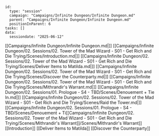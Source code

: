 
```RpgManager4
id: 
  type: "session"
  campaign: "Campaigns/Infinite Dungeon/Infinite Dungeon.md"
  parent: "Campaigns/Infinite Dungeon/Infinite Dungeon.md"
  positionInParent: 6
tasks: []
data: 
  sessiondate: "2025-06-12"
```

[[Campaigns/Infinite Dungeon/Infinite Dungeon.md|]]
[[Campaigns/Infinite Dungeon/02. Sessions/02. Tower of the Mad Wizard - S01 - Get Rich and Die Trying/Scenes/Introduction.md|]]
[[Campaigns/Infinite Dungeon/02. Sessions/02. Tower of the Mad Wizard - S01 - Get Rich and Die Trying/Scenes/Deliver Items to Matilda.md|]]
[[Campaigns/Infinite Dungeon/02. Sessions/02. Tower of the Mad Wizard - S01 - Get Rich and Die Trying/Scenes/Discover the Counterparty.md|]]
[[Campaigns/Infinite Dungeon/02. Sessions/02. Tower of the Mad Wizard - S01 - Get Rich and Die Trying/Scenes/Mithrandir's Warrant.md|]]
[[Campaigns/Infinite Dungeon/02. Sessions/01. Prologue - S4 - TBD/Scenes/Denouement + Tie In.md|]]
[[Campaigns/Infinite Dungeon/02. Sessions/02. Tower of the Mad Wizard - S01 - Get Rich and Die Trying/Scenes/Raid the Tower.md|]]
[[Campaigns/Infinite Dungeon/02. Sessions/01. Prologue - S4 - TBD/Scenes/Denouement + Ti[[Campaigns/Infinite Dungeon/02. Sessions/02. Tower of the Mad Wizard - S01 - Get Rich and Die Trying/Scenes/Mithrandir's Warrant]]/Scenes/Mithrandir's Warrant]]
[[Introduction]]
[[Deliver Items to Matilda]]
[[Discover the Counterparty]]